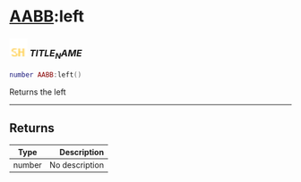 # [AABB](../aabb/README.md):left

### <img src="../../.gitbook/assets/shared.png" width="32" height="32" /> $TITLE_NAME$

```lua
number AABB:left()
```

Returns the left<br>

-----------------
## Returns

| Type   | Description |
| ------ | ----------: |
| number | No description |
